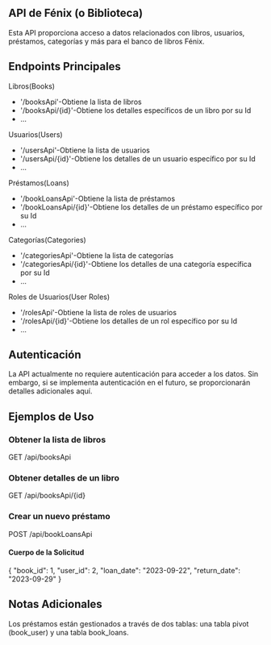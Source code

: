## API de Fénix (o Biblioteca)
<p>Esta API proporciona acceso a datos relacionados con libros, usuarios, préstamos, categorías y más para el banco de libros Fénix.</p>

<h2>Endpoints Principales</h2>

<label>Libros(Books)</label>
<ul>
    <li>'/booksApi'-Obtiene la lista de libros</li>
    <li>'/booksApi/{id}'-Obtiene los detalles específicos de un libro por su Id</li>
    <li>...</li>
</ul>

<label>Usuarios(Users)</label>
<ul>
    <li>'/usersApi'-Obtiene la lista de usuarios</li>
    <li>'/usersApi/{id}'-Obtiene los detalles de un usuario específico por su Id</li>
    <li>...</li>
</ul>

<label>Préstamos(Loans)</label>
<ul>
    <li>'/bookLoansApi'-Obtiene la lista de préstamos</li>
    <li>'/bookLoansApi/{id}'-Obtiene los detalles de un préstamo específico por su Id</li>
    <li>...</li>
</ul>

<label>Categorías(Categories)</label>
<ul>
    <li>'/categoriesApi'-Obtiene la lista de categorías</li>
    <li>'/categoriesApi/{id}'-Obtiene los detalles de una categoría específica por su Id</li>
    <li>...</li>
</ul>

<label>Roles de Usuarios(User Roles)</label>
<ul>
    <li>'/rolesApi'-Obtiene la lista de roles de usuarios</li>
    <li>'/rolesApi/{id}'-Obtiene los detalles de un rol específico por su Id</li>
    <li>...</li>
</ul>


<h2>Autenticación</h2>
<p>La API actualmente no requiere autenticación para acceder a los datos. Sin embargo, si se implementa autenticación en el futuro, se proporcionarán detalles adicionales aquí.</p>


<h2>Ejemplos de Uso</h2>

<h3>Obtener la lista de libros</h3>
<p>GET /api/booksApi</p>

<h3>Obtener detalles de un libro</h3>
<p>GET /api/booksApi/{id}</p>

<h3>Crear un nuevo préstamo</h3>
<p>POST /api/bookLoansApi</p>

<h4>Cuerpo de la Solicitud</h4>
<p>
{
    "book_id": 1,
    "user_id": 2,
    "loan_date": "2023-09-22",
    "return_date": "2023-09-29"
}
</p>


<h2>Notas Adicionales</h2>
<p>Los préstamos están gestionados a través de dos tablas: una tabla pivot (book_user) y una tabla book_loans.</p>